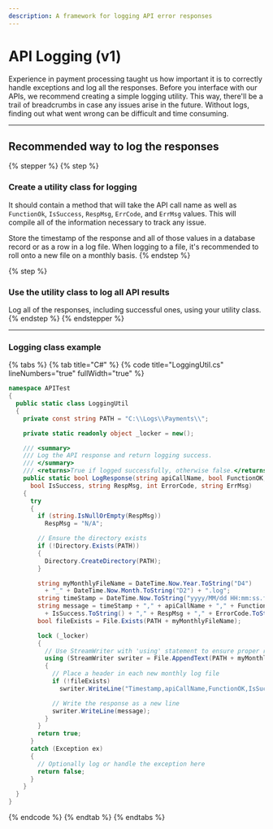 ```yaml
---
description: A framework for logging API error responses
---
```


# API Logging (v1)

Experience in payment processing taught us how important it is to correctly handle exceptions and log all the responses. Before you interface with our APIs, we recommend creating a simple logging utility. This way, there'll be a trail of breadcrumbs in case any issues arise in the future. Without logs, finding out what went wrong can be difficult and time consuming.



***



## Recommended way to log the responses

{% stepper %}
{% step %}
### Create a utility class for logging

It should contain a method that will take the API call name as well as `FunctionOk`, `IsSuccess`, `RespMsg`, `ErrCode`, and `ErrMsg` values. This will compile all of the information necessary to track any issue.

Store the timestamp of the response and all of those values in a database record or as a row in a log file. When logging to a file, it's recommended to roll onto a new file on a monthly basis.
{% endstep %}

{% step %}
### Use the utility class to log all API results

Log all of the responses, including successful ones, using your utility class.
{% endstep %}
{% endstepper %}



***



### Logging class example

{% tabs %}
{% tab title="C#" %}
{% code title="LoggingUtil.cs" lineNumbers="true" fullWidth="true" %}
```csharp
namespace APITest
{
  public static class LoggingUtil
  {
    private const string PATH = "C:\\Logs\\Payments\\";

    private static readonly object _locker = new();

    /// <summary>
    /// Log the API response and return logging success.
    /// </summary>
    /// <returns>True if logged successfully, otherwise false.</returns>
    public static bool LogResponse(string apiCallName, bool FunctionOK,
      bool IsSuccess, string RespMsg, int ErrorCode, string ErrMsg)
    {
      try
      {
        if (string.IsNullOrEmpty(RespMsg))
          RespMsg = "N/A";

        // Ensure the directory exists
        if (!Directory.Exists(PATH))
        {
          Directory.CreateDirectory(PATH);
        }

        string myMonthlyFileName = DateTime.Now.Year.ToString("D4")
          + "_" + DateTime.Now.Month.ToString("D2") + ".log";
        string timeStamp = DateTime.Now.ToString("yyyy/MM/dd HH:mm:ss.ff");
        string message = timeStamp + "," + apiCallName + "," + FunctionOK.ToString() + ","
          + IsSuccess.ToString() + "," + RespMsg + "," + ErrorCode.ToString() + "," + ErrMsg;
        bool fileExists = File.Exists(PATH + myMonthlyFileName);

        lock (_locker)
        {
          // Use StreamWriter with 'using' statement to ensure proper resource disposal
          using (StreamWriter swriter = File.AppendText(PATH + myMonthlyFileName))
          {
            // Place a header in each new monthly log file
            if (!fileExists)
              swriter.WriteLine("Timestamp,apiCallName,FunctionOK,IsSuccess,RespMsg,ErrorCode,ErrMsg");

            // Write the response as a new line
            swriter.WriteLine(message);
          }
        }
        return true;
      }
      catch (Exception ex)
      {
        // Optionally log or handle the exception here
        return false;
      }
    }
  }
}

```
{% endcode %}
{% endtab %}
{% endtabs %}



